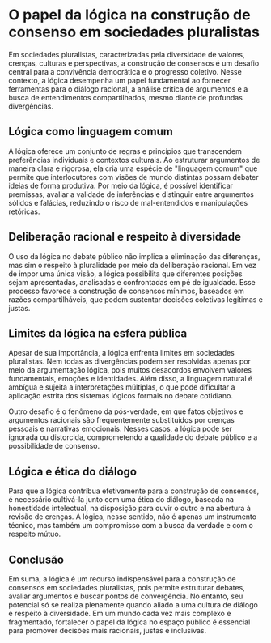 # O papel da lógica na construção de consenso em sociedades pluralistas

Em sociedades pluralistas, caracterizadas pela diversidade de valores, crenças, culturas e perspectivas, a construção de consensos é um desafio central para a convivência democrática e o progresso coletivo. Nesse contexto, a lógica desempenha um papel fundamental ao fornecer ferramentas para o diálogo racional, a análise crítica de argumentos e a busca de entendimentos compartilhados, mesmo diante de profundas divergências.

## Lógica como linguagem comum

A lógica oferece um conjunto de regras e princípios que transcendem preferências individuais e contextos culturais. Ao estruturar argumentos de maneira clara e rigorosa, ela cria uma espécie de "linguagem comum" que permite que interlocutores com visões de mundo distintas possam debater ideias de forma produtiva. Por meio da lógica, é possível identificar premissas, avaliar a validade de inferências e distinguir entre argumentos sólidos e falácias, reduzindo o risco de mal-entendidos e manipulações retóricas.

## Deliberação racional e respeito à diversidade

O uso da lógica no debate público não implica a eliminação das diferenças, mas sim o respeito à pluralidade por meio da deliberação racional. Em vez de impor uma única visão, a lógica possibilita que diferentes posições sejam apresentadas, analisadas e confrontadas em pé de igualdade. Esse processo favorece a construção de consensos mínimos, baseados em razões compartilháveis, que podem sustentar decisões coletivas legítimas e justas.

## Limites da lógica na esfera pública

Apesar de sua importância, a lógica enfrenta limites em sociedades pluralistas. Nem todas as divergências podem ser resolvidas apenas por meio da argumentação lógica, pois muitos desacordos envolvem valores fundamentais, emoções e identidades. Além disso, a linguagem natural é ambígua e sujeita a interpretações múltiplas, o que pode dificultar a aplicação estrita dos sistemas lógicos formais no debate cotidiano.

Outro desafio é o fenômeno da pós-verdade, em que fatos objetivos e argumentos racionais são frequentemente substituídos por crenças pessoais e narrativas emocionais. Nesses casos, a lógica pode ser ignorada ou distorcida, comprometendo a qualidade do debate público e a possibilidade de consenso.

## Lógica e ética do diálogo

Para que a lógica contribua efetivamente para a construção de consensos, é necessário cultivá-la junto com uma ética do diálogo, baseada na honestidade intelectual, na disposição para ouvir o outro e na abertura à revisão de crenças. A lógica, nesse sentido, não é apenas um instrumento técnico, mas também um compromisso com a busca da verdade e com o respeito mútuo.

## Conclusão

Em suma, a lógica é um recurso indispensável para a construção de consensos em sociedades pluralistas, pois permite estruturar debates, avaliar argumentos e buscar pontos de convergência. No entanto, seu potencial só se realiza plenamente quando aliado a uma cultura de diálogo e respeito à diversidade. Em um mundo cada vez mais complexo e fragmentado, fortalecer o papel da lógica no espaço público é essencial para promover decisões mais racionais, justas e inclusivas.